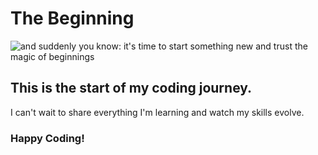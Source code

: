 <!DOCTYPE HTML>
<main>
  <body>
  <h1>The Beginning</h1>
<img src="https://quotefancy.com/media/wallpaper/1600x900/4687839-Meister-Eckhart-Quote-And-suddenly-you-know-It-s-time-to-start.jpg" alt="and suddenly you know: it's time to start something new and trust the magic of beginnings">
<h2>This is the start of my coding journey.</h2> 
    <p>I can't wait to share everything I'm learning and watch my skills evolve.<p>
<h3><strong>Happy Coding!</strong></h3>
</body>
</main>
</html>
